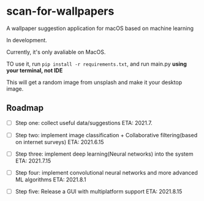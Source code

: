 # scan-for-wallpapers
A wallpaper suggestion application for macOS based on machine learning

In development.

Currently, it's only avaliable on MacOS.

TO use it, run `pip install -r requirements.txt`, and run main.py **using your terminal, not IDE**

This will get a random image from unsplash and make it your desktop image.

## Roadmap

- [ ] Step one: collect useful data/suggestions ETA: 2021.7.

- [ ]  Step two: implement image classification + Collaborative filtering(based on internet surveys) ETA: 2021.6.15

- [ ] Step three: implement deep learning(Neural networks) into the system ETA: 2021.7.15

- [ ] Step four: implement convolutional neural networks and more advanced ML algorithms ETA: 2021.8.1
- [ ] Step five: Release a GUI with multiplatform support ETA: 2021.8.15

